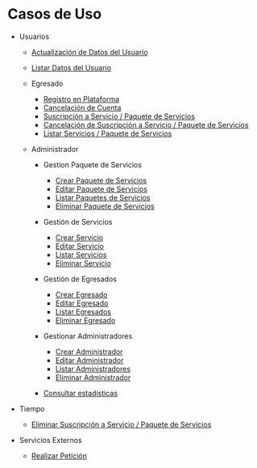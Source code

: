 # Casos de Uso

- Usuarios
  - [Actualización de Datos del Usuario](/Caso_de_Uso/Casos_de_Uso/Usuarios/Actualizar_Datos_Usuario/Readme.md)
  - [Listar Datos del Usuario](/Caso_de_Uso/Casos_de_Uso/Usuarios/Listar_Datos_Usuario/Readme.md)
  - Egresado
    - [Registro en Plataforma](/Caso_de_Uso/Casos_de_Uso/Egresado/Registro_en_plataforma/Readme.md)
    - [Cancelación de Cuenta](/Caso_de_Uso/Casos_de_Uso/Egresado/Cancelación_de_Cuenta/Readme.md)
    - [Suscripción a Servicio / Paquete de Servicios](/Caso_de_Uso/Casos_de_Uso/Egresado/CRD_Suscripción/Crear_Suscripción/Readme.md)
    - [Cancelación de Suscripción a Servicio / Paquete de Servicios](/Caso_de_Uso/Casos_de_Uso/Egresado/CRD_Suscripción/Eliminar_Suscripción/Readme.md)
    - [Listar Servicios / Paquete de Servicios](/Caso_de_Uso/Casos_de_Uso/Egresado/CRD_Suscripción/Listar_Suscripción/Readme.md)

  - Administrador
    - Gestion Paquete de Servicios
      - [Crear Paquete de Servicios](/Caso_de_Uso/Casos_de_Uso/Administrador/CRUD_Paquetes_De_Servicio_Detallados/Crear_Paquete/Readme.md)
      - [Editar Paquete de Servicios](/Caso_de_Uso/Casos_de_Uso/Administrador/CRUD_Paquetes_De_Servicio_Detallados/Editar_Paquete/Readme.md)
      - [Listar Paquetes de Servicios](/Caso_de_Uso/Casos_de_Uso/Administrador/CRUD_Paquetes_De_Servicio_Detallados/Listar_Paquetes/Readme.md)
      - [Eliminar Paquete de Servicios](/Caso_de_Uso/Casos_de_Uso/Administrador/CRUD_Paquetes_De_Servicio_Detallados/Eliminar_Paquete/Readme.md)
    - Gestión de Servicios
      - [Crear Servicio](/Caso_de_Uso/Casos_de_Uso/Administrador/CRUD_Servicio/Crear_Servicio/Readme.md)
      - [Editar Servicio](/Caso_de_Uso/Casos_de_Uso/Administrador/CRUD_Servicio/Editar_Servicio/Readme.md)
      - [Listar Servicios](/Caso_de_Uso/Casos_de_Uso/Administrador/CRUD_Servicio/Listar_Servicio/Readme.md)
      - [Eliminar Servicio](/Caso_de_Uso/Casos_de_Uso/Administrador/CRUD_Servicio/Eliminar_Servicio/Readme.md)
    - Gestión de Egresados
      - [Crear Egresado](/Caso_de_Uso/Casos_de_Uso/Administrador/CRUD_Egresados/Crear_Egresado/Readme.md)
      - [Editar Egresado](/Caso_de_Uso/Casos_de_Uso/Administrador/CRUD_Egresados/Editar_Egresado/Readme.md)
      - [Listar Egresados](/Caso_de_Uso/Casos_de_Uso/Administrador/CRUD_Egresados/Listar_Egresado/Readme.md)
      - [Eliminar Egresado](/Caso_de_Uso/Casos_de_Uso/Administrador/CRUD_Egresados/Eliminar_Egresado/Readme.md)

    - Gestionar Administradores
      - [Crear Administrador](/Caso_de_Uso/Casos_de_Uso/Administrador/CRUD_Administradores/Crear_Administrador/Readme.md)
      - [Editar Administrador](/Caso_de_Uso/Casos_de_Uso/Administrador/CRUD_Administradores/Editar_Administrador/Readme.md)
      - [Listar Administradores](/Caso_de_Uso/Casos_de_Uso/Administrador/CRUD_Administradores/Listar_Egresado/Readme.md)
      - [Eliminar Administrador](/Caso_de_Uso/Casos_de_Uso/Administrador/CRUD_Administradores/Eliminar_Egresado/Readme.md)

    - [Consultar estadísticas](/Caso_de_Uso/Casos_de_Uso/Administrador/ConsultarEstadisticas/Readme.md)

- Tiempo
  - [Eliminar Suscripción a Servicio / Paquete de Servicios](/Caso_de_Uso/Casos_de_Uso/Tiempo/Eliminar_Suscripciones/Readme.md)

- Servicios Externos
  - [Realizar Petición](/Caso_de_Uso/Casos_de_Uso/Servicios_Externos/Realizar_Peticion/Readme.md)
